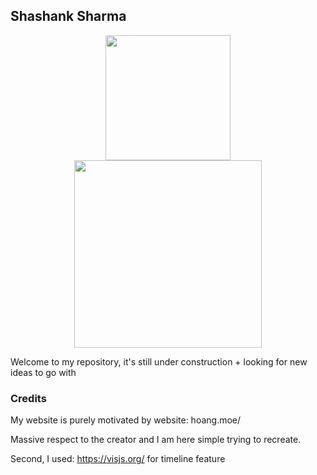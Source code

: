 ## Shashank Sharma

<p align="center">
  <a href="https://shashank-sharma.xyz" target="_blank">
  <img width="200" src="https://shashank-sharma.xyz/public/svg/portal.svg">
  <br/>
  <img width="300" src="https://shashank-sharma.xyz/img/name.png">
  </a>
</p>


Welcome to my repository, it's still under construction + looking for new ideas to go with


### Credits

My website is purely motivated by website: hoang.moe/

Massive respect to the creator and I am here simple trying to recreate.

Second, I used: https://visjs.org/ for timeline feature